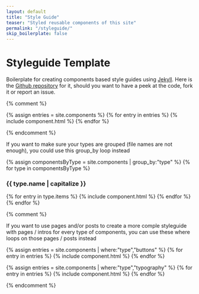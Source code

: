 ```yaml
---
layout: default
title: "Style Guide"
teaser: "Styled reusable components of this site"
permalink: "/styleguide/"
skip_boilerplate: false
---
```


<h1 class="sg-h1">Styleguide Template</h1>

<p>Boilerplate for creating components based style guides using <a href="http://jekyllrb.com">Jekyll</a>. Here is the <a href="https://github.com/jeromecoupe/jekyllstyleguide">Github repository</a> for it, should you want to have a peek at the code, fork it or report an issue.</p>


{% comment %}

{% assign entries = site.components %}
{% for entry in entries %}
  {% include component.html %}
{% endfor %}

{% endcomment %}



If you want to make sure your types are grouped (file names are not enough), you could use this group_by loop instead

{% assign componentsByType = site.components | group_by:"type" %}
{% for type in componentsByType %}
  <h3 class="sg-h2">{{ type.name | capitalize }}</h3>
  {% for entry in type.items %}
    {% include component.html %}
  {% endfor %}
{% endfor %}





{% comment %}

If you want to use pages and/or posts to create a more comple styleguide with pages / intros for every type of components, you can use these where loops on those pages / posts instead

{% assign entries = site.components | where:"type","buttons" %}
{% for entry in entries %}
  {% include component.html %}
{% endfor %}

{% assign entries = site.components | where:"type","typography" %}
{% for entry in entries %}
  {% include component.html %}
{% endfor %}

{% endcomment %}
